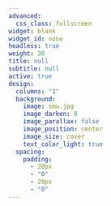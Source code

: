 ```yaml
---
advanced:
  css_class: fullscreen
widget: blank
widget_id: none
headless: true
weight: 30
title: null
subtitle: null
active: true
design:
  columns: "1"
  background:
    image: smu.jpg
    image_darken: 0
    image_parallax: false
    image_position: center
    image_size: cover
    text_color_light: true
  spacing:
    padding:
      - 20px
      - "0"
      - 20px
      - "0"
---
```

